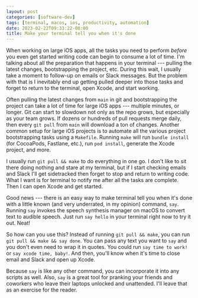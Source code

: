 ```yaml
---
layout: post
categories: [software-dev]
tags: [terminal, macos, ios, productivity, automation]
date: 2023-02-22T09:33:22-08:00
title: Make your terminal tell you when it's done
---
```


When working on large iOS apps, all the tasks you need to perform _before_ you even get started writing code can begin to consume a lot of time. I'm talking about all the preparation that happens in your terminal --- pulling the latest changes, bootstrapping the project, etc. During this wait, I usually take a moment to follow-up on emails or Slack messages. But the problem with that is I inevitably end up getting pulled deeper into those tasks and forget to return to the terminal, open Xcode, and start working.

<!--excerpt-->

Often pulling the latest changes from `main` in git and bootstrapping the project can take a lot of time for large iOS apps --- multiple minutes, or longer. Git can start to slowdown not only as the repo grows, but especially as your team grows. If dozens or hundreds of pull requests merge daily, then every `git pull` from `main` will download a ton of changes. Another common setup for large iOS projects is to automate all the various project bootstrapping tasks using a `Makefile`. Running `make` will run `bundle install` (for CocoaPods, Fastlane, etc.), run `pod install`, generate the Xcode project, and more.

I usually run `git pull && make` to do everything in one go. I don't like to sit there doing nothing and stare at my terminal, but if I start checking emails and Slack I'll get sidetracked then forget to stop and return to writing code. What I want is for terminal to notify me after all the tasks are complete. Then I can open Xcode and get started.

Good news --- there is an easy way to make terminal tell you when it's done with a little known (and very underrated, in my opinion) command, `say`. Running `say` invokes the speech synthesis manager on macOS to convert text to audible speech. Just run `say hello` in your terminal right now to try it out. Neat!

So how can you use this? Instead of running `git pull && make`, you can run `git pull && make && say done`. You can pass any text you want to `say` and you don't even need to wrap it in quotes. You could run `say time to work!` or `say xcode time, baby!`. And then, you'll know when it's time to close email and Slack and open up Xcode.

Because `say` is like any other command, you can incorporate it into any scripts as well. Also, `say` is a great tool for pranking your friends and coworkers who leave their laptops unlocked and unattended. I'll leave that as an exercise for the reader.
